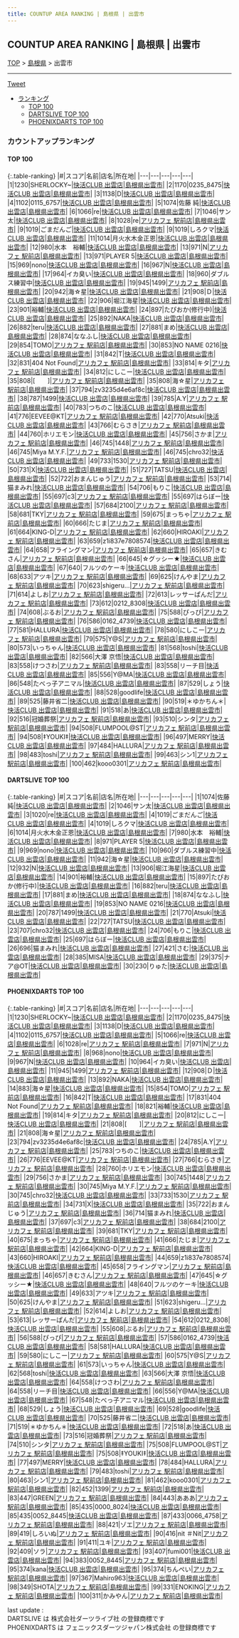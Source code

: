 ```yaml
---
title: COUNTUP AREA RANKING | 島根県 | 出雲市
---
```

## COUNTUP AREA RANKING | 島根県 | 出雲市

[TOP](/darts/rank/) > [島根県](/darts/rank/島根県/) > 出雲市

___

<a href="https://twitter.com/share?ref_src=twsrc%5Etfw" data-text="COUNTUP AREA RANKING | 島根県出雲市" class="twitter-share-button" data-hashtags="DARTSLIVE,PHOENIXDARTS,darts,ダーツ" data-show-count="false">Tweet</a>

* [ランキング](#カウントアップランキング)
    * [TOP 100](#top-100)
    * [DARTSLIVE TOP 100](#dartslive-top-100)
    * [PHOENIXDARTS TOP 100](#phoenixdarts-top-100)

### カウントアップランキング

#### TOP 100



{:.table-ranking}
|#|スコア|名前|店名|所在地|
|---|---|---|---|---|
|1|1230|<span class="rank-name-pd">SHERLOCKY~</span>|<a href="https://vs.phoenixdarts.com/jp/shop/shopDetailInfo/s_42212?s_seq=42212">快活CLUB 出雲店</a>|<a href="/darts/rank/島根県/出雲市">島根県出雲市</a>|
|2|1170|<span class="rank-name-pd">0235_8475</span>|<a href="https://vs.phoenixdarts.com/jp/shop/shopDetailInfo/s_42212?s_seq=42212">快活CLUB 出雲店</a>|<a href="/darts/rank/島根県/出雲市">島根県出雲市</a>|
|3|1138|<span class="rank-name-pd">D</span>|<a href="https://vs.phoenixdarts.com/jp/shop/shopDetailInfo/s_42212?s_seq=42212">快活CLUB 出雲店</a>|<a href="/darts/rank/島根県/出雲市">島根県出雲市</a>|
|4|1102|<span class="rank-name-pd">0115_6757</span>|<a href="https://vs.phoenixdarts.com/jp/shop/shopDetailInfo/s_42212?s_seq=42212">快活CLUB 出雲店</a>|<a href="/darts/rank/島根県/出雲市">島根県出雲市</a>|
|5|1074|<span class="rank-name-dl">佐藤 純</span>|<a href="https://search.dartslive.com/jp/shop/d48bb53cf6ad80aa774c926eb736cb5a">快活CLUB 出雲店</a>|<a href="/darts/rank/島根県/出雲市">島根県出雲市</a>|
|6|1066|<span class="rank-name-pd">re</span>|<a href="https://vs.phoenixdarts.com/jp/shop/shopDetailInfo/s_42212?s_seq=42212">快活CLUB 出雲店</a>|<a href="/darts/rank/島根県/出雲市">島根県出雲市</a>|
|7|1046|<span class="rank-name-dl">サン太</span>|<a href="https://search.dartslive.com/jp/shop/d48bb53cf6ad80aa774c926eb736cb5a">快活CLUB 出雲店</a>|<a href="/darts/rank/島根県/出雲市">島根県出雲市</a>|
|8|1028|<span class="rank-name-pd">re</span>|<a href="https://vs.phoenixdarts.com/jp/shop/shopDetailInfo/s_9370?s_seq=9370">アリカフェ 駅前店</a>|<a href="/darts/rank/島根県/出雲市">島根県出雲市</a>|
|9|1019|<span class="rank-name-dl">ごまだんご</span>|<a href="https://search.dartslive.com/jp/shop/d48bb53cf6ad80aa774c926eb736cb5a">快活CLUB 出雲店</a>|<a href="/darts/rank/島根県/出雲市">島根県出雲市</a>|
|9|1019|<span class="rank-name-dl">しろクマ</span>|<a href="https://search.dartslive.com/jp/shop/d48bb53cf6ad80aa774c926eb736cb5a">快活CLUB 出雲店</a>|<a href="/darts/rank/島根県/出雲市">島根県出雲市</a>|
|11|1014|<span class="rank-name-dl">月火水木金正恩</span>|<a href="https://search.dartslive.com/jp/shop/d48bb53cf6ad80aa774c926eb736cb5a">快活CLUB 出雲店</a>|<a href="/darts/rank/島根県/出雲市">島根県出雲市</a>|
|12|980|<span class="rank-name-dl">水本　裕輔</span>|<a href="https://search.dartslive.com/jp/shop/d48bb53cf6ad80aa774c926eb736cb5a">快活CLUB 出雲店</a>|<a href="/darts/rank/島根県/出雲市">島根県出雲市</a>|
|13|971|<span class="rank-name-pd">N</span>|<a href="https://vs.phoenixdarts.com/jp/shop/shopDetailInfo/s_9370?s_seq=9370">アリカフェ 駅前店</a>|<a href="/darts/rank/島根県/出雲市">島根県出雲市</a>|
|13|971|<span class="rank-name-dl">PLAYER 5</span>|<a href="https://search.dartslive.com/jp/shop/d48bb53cf6ad80aa774c926eb736cb5a">快活CLUB 出雲店</a>|<a href="/darts/rank/島根県/出雲市">島根県出雲市</a>|
|15|969|<span class="rank-name-dl">nono</span>|<a href="https://search.dartslive.com/jp/shop/d48bb53cf6ad80aa774c926eb736cb5a">快活CLUB 出雲店</a>|<a href="/darts/rank/島根県/出雲市">島根県出雲市</a>|
|16|967|<span class="rank-name-pd">N</span>|<a href="https://vs.phoenixdarts.com/jp/shop/shopDetailInfo/s_42212?s_seq=42212">快活CLUB 出雲店</a>|<a href="/darts/rank/島根県/出雲市">島根県出雲市</a>|
|17|964|<span class="rank-name-pd">イカ臭い</span>|<a href="https://vs.phoenixdarts.com/jp/shop/shopDetailInfo/s_42212?s_seq=42212">快活CLUB 出雲店</a>|<a href="/darts/rank/島根県/出雲市">島根県出雲市</a>|
|18|960|<span class="rank-name-dl">ダブルス練習中</span>|<a href="https://search.dartslive.com/jp/shop/d48bb53cf6ad80aa774c926eb736cb5a">快活CLUB 出雲店</a>|<a href="/darts/rank/島根県/出雲市">島根県出雲市</a>|
|19|945|<span class="rank-name-pd">1499</span>|<a href="https://vs.phoenixdarts.com/jp/shop/shopDetailInfo/s_9370?s_seq=9370">アリカフェ 駅前店</a>|<a href="/darts/rank/島根県/出雲市">島根県出雲市</a>|
|20|942|<span class="rank-name-dl">海☆星</span>|<a href="https://search.dartslive.com/jp/shop/d48bb53cf6ad80aa774c926eb736cb5a">快活CLUB 出雲店</a>|<a href="/darts/rank/島根県/出雲市">島根県出雲市</a>|
|21|908|<span class="rank-name-pd">Ｄ</span>|<a href="https://vs.phoenixdarts.com/jp/shop/shopDetailInfo/s_42212?s_seq=42212">快活CLUB 出雲店</a>|<a href="/darts/rank/島根県/出雲市">島根県出雲市</a>|
|22|906|<span class="rank-name-dl">堀江海星</span>|<a href="https://search.dartslive.com/jp/shop/d48bb53cf6ad80aa774c926eb736cb5a">快活CLUB 出雲店</a>|<a href="/darts/rank/島根県/出雲市">島根県出雲市</a>|
|23|901|<span class="rank-name-dl">裕輔</span>|<a href="https://search.dartslive.com/jp/shop/d48bb53cf6ad80aa774c926eb736cb5a">快活CLUB 出雲店</a>|<a href="/darts/rank/島根県/出雲市">島根県出雲市</a>|
|24|897|<span class="rank-name-dl">たぴおか(修行中)</span>|<a href="https://search.dartslive.com/jp/shop/d48bb53cf6ad80aa774c926eb736cb5a">快活CLUB 出雲店</a>|<a href="/darts/rank/島根県/出雲市">島根県出雲市</a>|
|25|892|<span class="rank-name-pd">NAKA</span>|<a href="https://vs.phoenixdarts.com/jp/shop/shopDetailInfo/s_42212?s_seq=42212">快活CLUB 出雲店</a>|<a href="/darts/rank/島根県/出雲市">島根県出雲市</a>|
|26|882|<span class="rank-name-dl">teru</span>|<a href="https://search.dartslive.com/jp/shop/d48bb53cf6ad80aa774c926eb736cb5a">快活CLUB 出雲店</a>|<a href="/darts/rank/島根県/出雲市">島根県出雲市</a>|
|27|881|<span class="rank-name-dl">まめ</span>|<a href="https://search.dartslive.com/jp/shop/d48bb53cf6ad80aa774c926eb736cb5a">快活CLUB 出雲店</a>|<a href="/darts/rank/島根県/出雲市">島根県出雲市</a>|
|28|874|<span class="rank-name-dl">ななふし</span>|<a href="https://search.dartslive.com/jp/shop/d48bb53cf6ad80aa774c926eb736cb5a">快活CLUB 出雲店</a>|<a href="/darts/rank/島根県/出雲市">島根県出雲市</a>|
|29|854|<span class="rank-name-pd">TOMO</span>|<a href="https://vs.phoenixdarts.com/jp/shop/shopDetailInfo/s_9370?s_seq=9370">アリカフェ 駅前店</a>|<a href="/darts/rank/島根県/出雲市">島根県出雲市</a>|
|30|853|<span class="rank-name-dl">NO NAME 0216</span>|<a href="https://search.dartslive.com/jp/shop/d48bb53cf6ad80aa774c926eb736cb5a">快活CLUB 出雲店</a>|<a href="/darts/rank/島根県/出雲市">島根県出雲市</a>|
|31|842|<span class="rank-name-pd">T</span>|<a href="https://vs.phoenixdarts.com/jp/shop/shopDetailInfo/s_42212?s_seq=42212">快活CLUB 出雲店</a>|<a href="/darts/rank/島根県/出雲市">島根県出雲市</a>|
|32|831|<span class="rank-name-pd">404 Not  Found</span>|<a href="https://vs.phoenixdarts.com/jp/shop/shopDetailInfo/s_9370?s_seq=9370">アリカフェ 駅前店</a>|<a href="/darts/rank/島根県/出雲市">島根県出雲市</a>|
|33|814|<span class="rank-name-pd">キタ</span>|<a href="https://vs.phoenixdarts.com/jp/shop/shopDetailInfo/s_9370?s_seq=9370">アリカフェ 駅前店</a>|<a href="/darts/rank/島根県/出雲市">島根県出雲市</a>|
|34|812|<span class="rank-name-pd">にしこー</span>|<a href="https://vs.phoenixdarts.com/jp/shop/shopDetailInfo/s_42212?s_seq=42212">快活CLUB 出雲店</a>|<a href="/darts/rank/島根県/出雲市">島根県出雲市</a>|
|35|808|<span class="rank-name-pd">[　　]</span>|<a href="https://vs.phoenixdarts.com/jp/shop/shopDetailInfo/s_9370?s_seq=9370">アリカフェ 駅前店</a>|<a href="/darts/rank/島根県/出雲市">島根県出雲市</a>|
|35|808|<span class="rank-name-pd">海☆星</span>|<a href="https://vs.phoenixdarts.com/jp/shop/shopDetailInfo/s_9370?s_seq=9370">アリカフェ 駅前店</a>|<a href="/darts/rank/島根県/出雲市">島根県出雲市</a>|
|37|794|<span class="rank-name-pd">zv3235d4e6af8c</span>|<a href="https://vs.phoenixdarts.com/jp/shop/shopDetailInfo/s_42212?s_seq=42212">快活CLUB 出雲店</a>|<a href="/darts/rank/島根県/出雲市">島根県出雲市</a>|
|38|787|<span class="rank-name-dl">1499</span>|<a href="https://search.dartslive.com/jp/shop/d48bb53cf6ad80aa774c926eb736cb5a">快活CLUB 出雲店</a>|<a href="/darts/rank/島根県/出雲市">島根県出雲市</a>|
|39|785|<span class="rank-name-pd">A.Y</span>|<a href="https://vs.phoenixdarts.com/jp/shop/shopDetailInfo/s_9370?s_seq=9370">アリカフェ 駅前店</a>|<a href="/darts/rank/島根県/出雲市">島根県出雲市</a>|
|40|783|<span class="rank-name-pd">つちのこ</span>|<a href="https://vs.phoenixdarts.com/jp/shop/shopDetailInfo/s_42212?s_seq=42212">快活CLUB 出雲店</a>|<a href="/darts/rank/島根県/出雲市">島根県出雲市</a>|
|41|776|<span class="rank-name-pd">EEVEE@KT</span>|<a href="https://vs.phoenixdarts.com/jp/shop/shopDetailInfo/s_9370?s_seq=9370">アリカフェ 駅前店</a>|<a href="/darts/rank/島根県/出雲市">島根県出雲市</a>|
|42|770|<span class="rank-name-dl">Atsuki</span>|<a href="https://search.dartslive.com/jp/shop/d48bb53cf6ad80aa774c926eb736cb5a">快活CLUB 出雲店</a>|<a href="/darts/rank/島根県/出雲市">島根県出雲市</a>|
|43|766|<span class="rank-name-pd">むらさき</span>|<a href="https://vs.phoenixdarts.com/jp/shop/shopDetailInfo/s_9370?s_seq=9370">アリカフェ 駅前店</a>|<a href="/darts/rank/島根県/出雲市">島根県出雲市</a>|
|44|760|<span class="rank-name-pd">ホリエモン</span>|<a href="https://vs.phoenixdarts.com/jp/shop/shopDetailInfo/s_42212?s_seq=42212">快活CLUB 出雲店</a>|<a href="/darts/rank/島根県/出雲市">島根県出雲市</a>|
|45|756|<span class="rank-name-pd">さかま</span>|<a href="https://vs.phoenixdarts.com/jp/shop/shopDetailInfo/s_9370?s_seq=9370">アリカフェ 駅前店</a>|<a href="/darts/rank/島根県/出雲市">島根県出雲市</a>|
|46|745|<span class="rank-name-pd">1448</span>|<a href="https://vs.phoenixdarts.com/jp/shop/shopDetailInfo/s_9370?s_seq=9370">アリカフェ 駅前店</a>|<a href="/darts/rank/島根県/出雲市">島根県出雲市</a>|
|46|745|<span class="rank-name-pd">Miya M.Y.F.</span>|<a href="https://vs.phoenixdarts.com/jp/shop/shopDetailInfo/s_9370?s_seq=9370">アリカフェ 駅前店</a>|<a href="/darts/rank/島根県/出雲市">島根県出雲市</a>|
|46|745|<span class="rank-name-pd">chro32</span>|<a href="https://vs.phoenixdarts.com/jp/shop/shopDetailInfo/s_42212?s_seq=42212">快活CLUB 出雲店</a>|<a href="/darts/rank/島根県/出雲市">島根県出雲市</a>|
|49|733|<span class="rank-name-pd">1530</span>|<a href="https://vs.phoenixdarts.com/jp/shop/shopDetailInfo/s_9370?s_seq=9370">アリカフェ 駅前店</a>|<a href="/darts/rank/島根県/出雲市">島根県出雲市</a>|
|50|731|<span class="rank-name-pd">X</span>|<a href="https://vs.phoenixdarts.com/jp/shop/shopDetailInfo/s_42212?s_seq=42212">快活CLUB 出雲店</a>|<a href="/darts/rank/島根県/出雲市">島根県出雲市</a>|
|51|727|<span class="rank-name-dl">TATSU</span>|<a href="https://search.dartslive.com/jp/shop/d48bb53cf6ad80aa774c926eb736cb5a">快活CLUB 出雲店</a>|<a href="/darts/rank/島根県/出雲市">島根県出雲市</a>|
|52|722|<span class="rank-name-pd">おまんじゅう</span>|<a href="https://vs.phoenixdarts.com/jp/shop/shopDetailInfo/s_9370?s_seq=9370">アリカフェ 駅前店</a>|<a href="/darts/rank/島根県/出雲市">島根県出雲市</a>|
|53|714|<span class="rank-name-pd">猫まみれ</span>|<a href="https://vs.phoenixdarts.com/jp/shop/shopDetailInfo/s_42212?s_seq=42212">快活CLUB 出雲店</a>|<a href="/darts/rank/島根県/出雲市">島根県出雲市</a>|
|54|706|<span class="rank-name-dl">もりこ</span>|<a href="https://search.dartslive.com/jp/shop/d48bb53cf6ad80aa774c926eb736cb5a">快活CLUB 出雲店</a>|<a href="/darts/rank/島根県/出雲市">島根県出雲市</a>|
|55|697|<span class="rank-name-pd">c3</span>|<a href="https://vs.phoenixdarts.com/jp/shop/shopDetailInfo/s_9370?s_seq=9370">アリカフェ 駅前店</a>|<a href="/darts/rank/島根県/出雲市">島根県出雲市</a>|
|55|697|<span class="rank-name-dl">はらぼー</span>|<a href="https://search.dartslive.com/jp/shop/d48bb53cf6ad80aa774c926eb736cb5a">快活CLUB 出雲店</a>|<a href="/darts/rank/島根県/出雲市">島根県出雲市</a>|
|57|684|<span class="rank-name-pd">2100</span>|<a href="https://vs.phoenixdarts.com/jp/shop/shopDetailInfo/s_9370?s_seq=9370">アリカフェ 駅前店</a>|<a href="/darts/rank/島根県/出雲市">島根県出雲市</a>|
|58|681|<span class="rank-name-pd">TKY</span>|<a href="https://vs.phoenixdarts.com/jp/shop/shopDetailInfo/s_9370?s_seq=9370">アリカフェ 駅前店</a>|<a href="/darts/rank/島根県/出雲市">島根県出雲市</a>|
|59|675|<span class="rank-name-pd">まっちゃ</span>|<a href="https://vs.phoenixdarts.com/jp/shop/shopDetailInfo/s_9370?s_seq=9370">アリカフェ 駅前店</a>|<a href="/darts/rank/島根県/出雲市">島根県出雲市</a>|
|60|666|<span class="rank-name-pd">たじま</span>|<a href="https://vs.phoenixdarts.com/jp/shop/shopDetailInfo/s_9370?s_seq=9370">アリカフェ 駅前店</a>|<a href="/darts/rank/島根県/出雲市">島根県出雲市</a>|
|61|664|<span class="rank-name-pd">KING-D</span>|<a href="https://vs.phoenixdarts.com/jp/shop/shopDetailInfo/s_9370?s_seq=9370">アリカフェ 駅前店</a>|<a href="/darts/rank/島根県/出雲市">島根県出雲市</a>|
|62|660|<span class="rank-name-pd">HIROAKI</span>|<a href="https://vs.phoenixdarts.com/jp/shop/shopDetailInfo/s_9370?s_seq=9370">アリカフェ 駅前店</a>|<a href="/darts/rank/島根県/出雲市">島根県出雲市</a>|
|63|659|<span class="rank-name-pd">z1i837e7808574</span>|<a href="https://vs.phoenixdarts.com/jp/shop/shopDetailInfo/s_42212?s_seq=42212">快活CLUB 出雲店</a>|<a href="/darts/rank/島根県/出雲市">島根県出雲市</a>|
|64|658|<span class="rank-name-pd">フライングマン</span>|<a href="https://vs.phoenixdarts.com/jp/shop/shopDetailInfo/s_9370?s_seq=9370">アリカフェ 駅前店</a>|<a href="/darts/rank/島根県/出雲市">島根県出雲市</a>|
|65|657|<span class="rank-name-pd">きむさん</span>|<a href="https://vs.phoenixdarts.com/jp/shop/shopDetailInfo/s_9370?s_seq=9370">アリカフェ 駅前店</a>|<a href="/darts/rank/島根県/出雲市">島根県出雲市</a>|
|66|645|<span class="rank-name-pd">☆グッシー★</span>|<a href="https://vs.phoenixdarts.com/jp/shop/shopDetailInfo/s_42212?s_seq=42212">快活CLUB 出雲店</a>|<a href="/darts/rank/島根県/出雲市">島根県出雲市</a>|
|67|640|<span class="rank-name-pd">フルツのケーキ</span>|<a href="https://vs.phoenixdarts.com/jp/shop/shopDetailInfo/s_42212?s_seq=42212">快活CLUB 出雲店</a>|<a href="/darts/rank/島根県/出雲市">島根県出雲市</a>|
|68|633|<span class="rank-name-pd">アツキ</span>|<a href="https://vs.phoenixdarts.com/jp/shop/shopDetailInfo/s_9370?s_seq=9370">アリカフェ 駅前店</a>|<a href="/darts/rank/島根県/出雲市">島根県出雲市</a>|
|69|625|<span class="rank-name-pd">けんやま</span>|<a href="https://vs.phoenixdarts.com/jp/shop/shopDetailInfo/s_9370?s_seq=9370">アリカフェ 駅前店</a>|<a href="/darts/rank/島根県/出雲市">島根県出雲市</a>|
|70|623|<span class="rank-name-pd">shigeru...</span>|<a href="https://vs.phoenixdarts.com/jp/shop/shopDetailInfo/s_9370?s_seq=9370">アリカフェ 駅前店</a>|<a href="/darts/rank/島根県/出雲市">島根県出雲市</a>|
|71|614|<span class="rank-name-pd">よしお</span>|<a href="https://vs.phoenixdarts.com/jp/shop/shopDetailInfo/s_9370?s_seq=9370">アリカフェ 駅前店</a>|<a href="/darts/rank/島根県/出雲市">島根県出雲市</a>|
|72|613|<span class="rank-name-pd">レッサーぱんだ</span>|<a href="https://vs.phoenixdarts.com/jp/shop/shopDetailInfo/s_9370?s_seq=9370">アリカフェ 駅前店</a>|<a href="/darts/rank/島根県/出雲市">島根県出雲市</a>|
|73|612|<span class="rank-name-pd">0212_8308</span>|<a href="https://vs.phoenixdarts.com/jp/shop/shopDetailInfo/s_42212?s_seq=42212">快活CLUB 出雲店</a>|<a href="/darts/rank/島根県/出雲市">島根県出雲市</a>|
|74|608|<span class="rank-name-pd">ぶるお</span>|<a href="https://vs.phoenixdarts.com/jp/shop/shopDetailInfo/s_9370?s_seq=9370">アリカフェ 駅前店</a>|<a href="/darts/rank/島根県/出雲市">島根県出雲市</a>|
|75|588|<span class="rank-name-pd">ぴっぴ</span>|<a href="https://vs.phoenixdarts.com/jp/shop/shopDetailInfo/s_9370?s_seq=9370">アリカフェ 駅前店</a>|<a href="/darts/rank/島根県/出雲市">島根県出雲市</a>|
|76|586|<span class="rank-name-pd">0162_4739</span>|<a href="https://vs.phoenixdarts.com/jp/shop/shopDetailInfo/s_42212?s_seq=42212">快活CLUB 出雲店</a>|<a href="/darts/rank/島根県/出雲市">島根県出雲市</a>|
|77|581|<span class="rank-name-pd">HALLURA</span>|<a href="https://vs.phoenixdarts.com/jp/shop/shopDetailInfo/s_42212?s_seq=42212">快活CLUB 出雲店</a>|<a href="/darts/rank/島根県/出雲市">島根県出雲市</a>|
|78|580|<span class="rank-name-pd">にしこー</span>|<a href="https://vs.phoenixdarts.com/jp/shop/shopDetailInfo/s_9370?s_seq=9370">アリカフェ 駅前店</a>|<a href="/darts/rank/島根県/出雲市">島根県出雲市</a>|
|79|575|<span class="rank-name-pd">Y@S</span>|<a href="https://vs.phoenixdarts.com/jp/shop/shopDetailInfo/s_9370?s_seq=9370">アリカフェ 駅前店</a>|<a href="/darts/rank/島根県/出雲市">島根県出雲市</a>|
|80|573|<span class="rank-name-pd">いっちゃん</span>|<a href="https://vs.phoenixdarts.com/jp/shop/shopDetailInfo/s_42212?s_seq=42212">快活CLUB 出雲店</a>|<a href="/darts/rank/島根県/出雲市">島根県出雲市</a>|
|81|568|<span class="rank-name-pd">toshi</span>|<a href="https://vs.phoenixdarts.com/jp/shop/shopDetailInfo/s_42212?s_seq=42212">快活CLUB 出雲店</a>|<a href="/darts/rank/島根県/出雲市">島根県出雲市</a>|
|82|566|<span class="rank-name-pd">大澤 京悟</span>|<a href="https://vs.phoenixdarts.com/jp/shop/shopDetailInfo/s_42212?s_seq=42212">快活CLUB 出雲店</a>|<a href="/darts/rank/島根県/出雲市">島根県出雲市</a>|
|83|558|<span class="rank-name-pd">けつさわ</span>|<a href="https://vs.phoenixdarts.com/jp/shop/shopDetailInfo/s_9370?s_seq=9370">アリカフェ 駅前店</a>|<a href="/darts/rank/島根県/出雲市">島根県出雲市</a>|
|83|558|<span class="rank-name-pd">リーチ目</span>|<a href="https://vs.phoenixdarts.com/jp/shop/shopDetailInfo/s_42212?s_seq=42212">快活CLUB 出雲店</a>|<a href="/darts/rank/島根県/出雲市">島根県出雲市</a>|
|85|556|<span class="rank-name-pd">Y@MA</span>|<a href="https://vs.phoenixdarts.com/jp/shop/shopDetailInfo/s_42212?s_seq=42212">快活CLUB 出雲店</a>|<a href="/darts/rank/島根県/出雲市">島根県出雲市</a>|
|86|548|<span class="rank-name-pd">たべっ子アニマル</span>|<a href="https://vs.phoenixdarts.com/jp/shop/shopDetailInfo/s_42212?s_seq=42212">快活CLUB 出雲店</a>|<a href="/darts/rank/島根県/出雲市">島根県出雲市</a>|
|87|529|<span class="rank-name-pd">しょう</span>|<a href="https://vs.phoenixdarts.com/jp/shop/shopDetailInfo/s_42212?s_seq=42212">快活CLUB 出雲店</a>|<a href="/darts/rank/島根県/出雲市">島根県出雲市</a>|
|88|528|<span class="rank-name-pd">goodlife</span>|<a href="https://vs.phoenixdarts.com/jp/shop/shopDetailInfo/s_42212?s_seq=42212">快活CLUB 出雲店</a>|<a href="/darts/rank/島根県/出雲市">島根県出雲市</a>|
|89|525|<span class="rank-name-pd">藤井省二</span>|<a href="https://vs.phoenixdarts.com/jp/shop/shopDetailInfo/s_42212?s_seq=42212">快活CLUB 出雲店</a>|<a href="/darts/rank/島根県/出雲市">島根県出雲市</a>|
|90|519|<span class="rank-name-pd">＊ゆかちん＊</span>|<a href="https://vs.phoenixdarts.com/jp/shop/shopDetailInfo/s_42212?s_seq=42212">快活CLUB 出雲店</a>|<a href="/darts/rank/島根県/出雲市">島根県出雲市</a>|
|91|518|<span class="rank-name-pd">あ</span>|<a href="https://vs.phoenixdarts.com/jp/shop/shopDetailInfo/s_42212?s_seq=42212">快活CLUB 出雲店</a>|<a href="/darts/rank/島根県/出雲市">島根県出雲市</a>|
|92|516|<span class="rank-name-pd">冠婚葬祭</span>|<a href="https://vs.phoenixdarts.com/jp/shop/shopDetailInfo/s_9370?s_seq=9370">アリカフェ 駅前店</a>|<a href="/darts/rank/島根県/出雲市">島根県出雲市</a>|
|93|510|<span class="rank-name-pd">シンタ</span>|<a href="https://vs.phoenixdarts.com/jp/shop/shopDetailInfo/s_9370?s_seq=9370">アリカフェ 駅前店</a>|<a href="/darts/rank/島根県/出雲市">島根県出雲市</a>|
|94|508|<span class="rank-name-pd">FLUMPOOL@ST</span>|<a href="https://vs.phoenixdarts.com/jp/shop/shopDetailInfo/s_9370?s_seq=9370">アリカフェ 駅前店</a>|<a href="/darts/rank/島根県/出雲市">島根県出雲市</a>|
|94|508|<span class="rank-name-pd">‡YOUKI‡</span>|<a href="https://vs.phoenixdarts.com/jp/shop/shopDetailInfo/s_42212?s_seq=42212">快活CLUB 出雲店</a>|<a href="/darts/rank/島根県/出雲市">島根県出雲市</a>|
|96|497|<span class="rank-name-pd">MERRY</span>|<a href="https://vs.phoenixdarts.com/jp/shop/shopDetailInfo/s_42212?s_seq=42212">快活CLUB 出雲店</a>|<a href="/darts/rank/島根県/出雲市">島根県出雲市</a>|
|97|484|<span class="rank-name-pd">HALLURA</span>|<a href="https://vs.phoenixdarts.com/jp/shop/shopDetailInfo/s_9370?s_seq=9370">アリカフェ 駅前店</a>|<a href="/darts/rank/島根県/出雲市">島根県出雲市</a>|
|98|483|<span class="rank-name-pd">toshi</span>|<a href="https://vs.phoenixdarts.com/jp/shop/shopDetailInfo/s_9370?s_seq=9370">アリカフェ 駅前店</a>|<a href="/darts/rank/島根県/出雲市">島根県出雲市</a>|
|99|463|<span class="rank-name-pd">シン1</span>|<a href="https://vs.phoenixdarts.com/jp/shop/shopDetailInfo/s_9370?s_seq=9370">アリカフェ 駅前店</a>|<a href="/darts/rank/島根県/出雲市">島根県出雲市</a>|
|100|462|<span class="rank-name-pd">kooo0301</span>|<a href="https://vs.phoenixdarts.com/jp/shop/shopDetailInfo/s_9370?s_seq=9370">アリカフェ 駅前店</a>|<a href="/darts/rank/島根県/出雲市">島根県出雲市</a>|


#### DARTSLIVE TOP 100



{:.table-ranking}
|#|スコア|名前|店名|所在地|
|---|---|---|---|---|
|1|1074|<span class="rank-name-dl">佐藤 純</span>|<a href="https://search.dartslive.com/jp/shop/d48bb53cf6ad80aa774c926eb736cb5a">快活CLUB 出雲店</a>|<a href="/darts/rank/島根県/出雲市">島根県出雲市</a>|
|2|1046|<span class="rank-name-dl">サン太</span>|<a href="https://search.dartslive.com/jp/shop/d48bb53cf6ad80aa774c926eb736cb5a">快活CLUB 出雲店</a>|<a href="/darts/rank/島根県/出雲市">島根県出雲市</a>|
|3|1020|<span class="rank-name-dl">re</span>|<a href="https://search.dartslive.com/jp/shop/d48bb53cf6ad80aa774c926eb736cb5a">快活CLUB 出雲店</a>|<a href="/darts/rank/島根県/出雲市">島根県出雲市</a>|
|4|1019|<span class="rank-name-dl">ごまだんご</span>|<a href="https://search.dartslive.com/jp/shop/d48bb53cf6ad80aa774c926eb736cb5a">快活CLUB 出雲店</a>|<a href="/darts/rank/島根県/出雲市">島根県出雲市</a>|
|4|1019|<span class="rank-name-dl">しろクマ</span>|<a href="https://search.dartslive.com/jp/shop/d48bb53cf6ad80aa774c926eb736cb5a">快活CLUB 出雲店</a>|<a href="/darts/rank/島根県/出雲市">島根県出雲市</a>|
|6|1014|<span class="rank-name-dl">月火水木金正恩</span>|<a href="https://search.dartslive.com/jp/shop/d48bb53cf6ad80aa774c926eb736cb5a">快活CLUB 出雲店</a>|<a href="/darts/rank/島根県/出雲市">島根県出雲市</a>|
|7|980|<span class="rank-name-dl">水本　裕輔</span>|<a href="https://search.dartslive.com/jp/shop/d48bb53cf6ad80aa774c926eb736cb5a">快活CLUB 出雲店</a>|<a href="/darts/rank/島根県/出雲市">島根県出雲市</a>|
|8|971|<span class="rank-name-dl">PLAYER 5</span>|<a href="https://search.dartslive.com/jp/shop/d48bb53cf6ad80aa774c926eb736cb5a">快活CLUB 出雲店</a>|<a href="/darts/rank/島根県/出雲市">島根県出雲市</a>|
|9|969|<span class="rank-name-dl">nono</span>|<a href="https://search.dartslive.com/jp/shop/d48bb53cf6ad80aa774c926eb736cb5a">快活CLUB 出雲店</a>|<a href="/darts/rank/島根県/出雲市">島根県出雲市</a>|
|10|960|<span class="rank-name-dl">ダブルス練習中</span>|<a href="https://search.dartslive.com/jp/shop/d48bb53cf6ad80aa774c926eb736cb5a">快活CLUB 出雲店</a>|<a href="/darts/rank/島根県/出雲市">島根県出雲市</a>|
|11|942|<span class="rank-name-dl">海☆星</span>|<a href="https://search.dartslive.com/jp/shop/d48bb53cf6ad80aa774c926eb736cb5a">快活CLUB 出雲店</a>|<a href="/darts/rank/島根県/出雲市">島根県出雲市</a>|
|12|932|<span class="rank-name-dl">N</span>|<a href="https://search.dartslive.com/jp/shop/d48bb53cf6ad80aa774c926eb736cb5a">快活CLUB 出雲店</a>|<a href="/darts/rank/島根県/出雲市">島根県出雲市</a>|
|13|906|<span class="rank-name-dl">堀江海星</span>|<a href="https://search.dartslive.com/jp/shop/d48bb53cf6ad80aa774c926eb736cb5a">快活CLUB 出雲店</a>|<a href="/darts/rank/島根県/出雲市">島根県出雲市</a>|
|14|901|<span class="rank-name-dl">裕輔</span>|<a href="https://search.dartslive.com/jp/shop/d48bb53cf6ad80aa774c926eb736cb5a">快活CLUB 出雲店</a>|<a href="/darts/rank/島根県/出雲市">島根県出雲市</a>|
|15|897|<span class="rank-name-dl">たぴおか(修行中)</span>|<a href="https://search.dartslive.com/jp/shop/d48bb53cf6ad80aa774c926eb736cb5a">快活CLUB 出雲店</a>|<a href="/darts/rank/島根県/出雲市">島根県出雲市</a>|
|16|882|<span class="rank-name-dl">teru</span>|<a href="https://search.dartslive.com/jp/shop/d48bb53cf6ad80aa774c926eb736cb5a">快活CLUB 出雲店</a>|<a href="/darts/rank/島根県/出雲市">島根県出雲市</a>|
|17|881|<span class="rank-name-dl">まめ</span>|<a href="https://search.dartslive.com/jp/shop/d48bb53cf6ad80aa774c926eb736cb5a">快活CLUB 出雲店</a>|<a href="/darts/rank/島根県/出雲市">島根県出雲市</a>|
|18|874|<span class="rank-name-dl">ななふし</span>|<a href="https://search.dartslive.com/jp/shop/d48bb53cf6ad80aa774c926eb736cb5a">快活CLUB 出雲店</a>|<a href="/darts/rank/島根県/出雲市">島根県出雲市</a>|
|19|853|<span class="rank-name-dl">NO NAME 0216</span>|<a href="https://search.dartslive.com/jp/shop/d48bb53cf6ad80aa774c926eb736cb5a">快活CLUB 出雲店</a>|<a href="/darts/rank/島根県/出雲市">島根県出雲市</a>|
|20|787|<span class="rank-name-dl">1499</span>|<a href="https://search.dartslive.com/jp/shop/d48bb53cf6ad80aa774c926eb736cb5a">快活CLUB 出雲店</a>|<a href="/darts/rank/島根県/出雲市">島根県出雲市</a>|
|21|770|<span class="rank-name-dl">Atsuki</span>|<a href="https://search.dartslive.com/jp/shop/d48bb53cf6ad80aa774c926eb736cb5a">快活CLUB 出雲店</a>|<a href="/darts/rank/島根県/出雲市">島根県出雲市</a>|
|22|727|<span class="rank-name-dl">TATSU</span>|<a href="https://search.dartslive.com/jp/shop/d48bb53cf6ad80aa774c926eb736cb5a">快活CLUB 出雲店</a>|<a href="/darts/rank/島根県/出雲市">島根県出雲市</a>|
|23|707|<span class="rank-name-dl">chro32</span>|<a href="https://search.dartslive.com/jp/shop/d48bb53cf6ad80aa774c926eb736cb5a">快活CLUB 出雲店</a>|<a href="/darts/rank/島根県/出雲市">島根県出雲市</a>|
|24|706|<span class="rank-name-dl">もりこ</span>|<a href="https://search.dartslive.com/jp/shop/d48bb53cf6ad80aa774c926eb736cb5a">快活CLUB 出雲店</a>|<a href="/darts/rank/島根県/出雲市">島根県出雲市</a>|
|25|697|<span class="rank-name-dl">はらぼー</span>|<a href="https://search.dartslive.com/jp/shop/d48bb53cf6ad80aa774c926eb736cb5a">快活CLUB 出雲店</a>|<a href="/darts/rank/島根県/出雲市">島根県出雲市</a>|
|26|696|<span class="rank-name-dl">猫まみれ</span>|<a href="https://search.dartslive.com/jp/shop/d48bb53cf6ad80aa774c926eb736cb5a">快活CLUB 出雲店</a>|<a href="/darts/rank/島根県/出雲市">島根県出雲市</a>|
|27|421|<span class="rank-name-dl">さむ</span>|<a href="https://search.dartslive.com/jp/shop/d48bb53cf6ad80aa774c926eb736cb5a">快活CLUB 出雲店</a>|<a href="/darts/rank/島根県/出雲市">島根県出雲市</a>|
|28|385|<span class="rank-name-dl">MISA</span>|<a href="https://search.dartslive.com/jp/shop/d48bb53cf6ad80aa774c926eb736cb5a">快活CLUB 出雲店</a>|<a href="/darts/rank/島根県/出雲市">島根県出雲市</a>|
|29|375|<span class="rank-name-dl">ナア@OT</span>|<a href="https://search.dartslive.com/jp/shop/d48bb53cf6ad80aa774c926eb736cb5a">快活CLUB 出雲店</a>|<a href="/darts/rank/島根県/出雲市">島根県出雲市</a>|
|30|230|<span class="rank-name-dl">りゅた</span>|<a href="https://search.dartslive.com/jp/shop/d48bb53cf6ad80aa774c926eb736cb5a">快活CLUB 出雲店</a>|<a href="/darts/rank/島根県/出雲市">島根県出雲市</a>|


#### PHOENIXDARTS TOP 100



{:.table-ranking}
|#|スコア|名前|店名|所在地|
|---|---|---|---|---|
|1|1230|<span class="rank-name-pd">SHERLOCKY~</span>|<a href="https://vs.phoenixdarts.com/jp/shop/shopDetailInfo/s_42212?s_seq=42212">快活CLUB 出雲店</a>|<a href="/darts/rank/島根県/出雲市">島根県出雲市</a>|
|2|1170|<span class="rank-name-pd">0235_8475</span>|<a href="https://vs.phoenixdarts.com/jp/shop/shopDetailInfo/s_42212?s_seq=42212">快活CLUB 出雲店</a>|<a href="/darts/rank/島根県/出雲市">島根県出雲市</a>|
|3|1138|<span class="rank-name-pd">D</span>|<a href="https://vs.phoenixdarts.com/jp/shop/shopDetailInfo/s_42212?s_seq=42212">快活CLUB 出雲店</a>|<a href="/darts/rank/島根県/出雲市">島根県出雲市</a>|
|4|1102|<span class="rank-name-pd">0115_6757</span>|<a href="https://vs.phoenixdarts.com/jp/shop/shopDetailInfo/s_42212?s_seq=42212">快活CLUB 出雲店</a>|<a href="/darts/rank/島根県/出雲市">島根県出雲市</a>|
|5|1066|<span class="rank-name-pd">re</span>|<a href="https://vs.phoenixdarts.com/jp/shop/shopDetailInfo/s_42212?s_seq=42212">快活CLUB 出雲店</a>|<a href="/darts/rank/島根県/出雲市">島根県出雲市</a>|
|6|1028|<span class="rank-name-pd">re</span>|<a href="https://vs.phoenixdarts.com/jp/shop/shopDetailInfo/s_9370?s_seq=9370">アリカフェ 駅前店</a>|<a href="/darts/rank/島根県/出雲市">島根県出雲市</a>|
|7|971|<span class="rank-name-pd">N</span>|<a href="https://vs.phoenixdarts.com/jp/shop/shopDetailInfo/s_9370?s_seq=9370">アリカフェ 駅前店</a>|<a href="/darts/rank/島根県/出雲市">島根県出雲市</a>|
|8|968|<span class="rank-name-pd">nono</span>|<a href="https://vs.phoenixdarts.com/jp/shop/shopDetailInfo/s_42212?s_seq=42212">快活CLUB 出雲店</a>|<a href="/darts/rank/島根県/出雲市">島根県出雲市</a>|
|9|967|<span class="rank-name-pd">N</span>|<a href="https://vs.phoenixdarts.com/jp/shop/shopDetailInfo/s_42212?s_seq=42212">快活CLUB 出雲店</a>|<a href="/darts/rank/島根県/出雲市">島根県出雲市</a>|
|10|964|<span class="rank-name-pd">イカ臭い</span>|<a href="https://vs.phoenixdarts.com/jp/shop/shopDetailInfo/s_42212?s_seq=42212">快活CLUB 出雲店</a>|<a href="/darts/rank/島根県/出雲市">島根県出雲市</a>|
|11|945|<span class="rank-name-pd">1499</span>|<a href="https://vs.phoenixdarts.com/jp/shop/shopDetailInfo/s_9370?s_seq=9370">アリカフェ 駅前店</a>|<a href="/darts/rank/島根県/出雲市">島根県出雲市</a>|
|12|908|<span class="rank-name-pd">Ｄ</span>|<a href="https://vs.phoenixdarts.com/jp/shop/shopDetailInfo/s_42212?s_seq=42212">快活CLUB 出雲店</a>|<a href="/darts/rank/島根県/出雲市">島根県出雲市</a>|
|13|892|<span class="rank-name-pd">NAKA</span>|<a href="https://vs.phoenixdarts.com/jp/shop/shopDetailInfo/s_42212?s_seq=42212">快活CLUB 出雲店</a>|<a href="/darts/rank/島根県/出雲市">島根県出雲市</a>|
|14|883|<span class="rank-name-pd">海☆星</span>|<a href="https://vs.phoenixdarts.com/jp/shop/shopDetailInfo/s_42212?s_seq=42212">快活CLUB 出雲店</a>|<a href="/darts/rank/島根県/出雲市">島根県出雲市</a>|
|15|854|<span class="rank-name-pd">TOMO</span>|<a href="https://vs.phoenixdarts.com/jp/shop/shopDetailInfo/s_9370?s_seq=9370">アリカフェ 駅前店</a>|<a href="/darts/rank/島根県/出雲市">島根県出雲市</a>|
|16|842|<span class="rank-name-pd">T</span>|<a href="https://vs.phoenixdarts.com/jp/shop/shopDetailInfo/s_42212?s_seq=42212">快活CLUB 出雲店</a>|<a href="/darts/rank/島根県/出雲市">島根県出雲市</a>|
|17|831|<span class="rank-name-pd">404 Not  Found</span>|<a href="https://vs.phoenixdarts.com/jp/shop/shopDetailInfo/s_9370?s_seq=9370">アリカフェ 駅前店</a>|<a href="/darts/rank/島根県/出雲市">島根県出雲市</a>|
|18|821|<span class="rank-name-pd">裕輔</span>|<a href="https://vs.phoenixdarts.com/jp/shop/shopDetailInfo/s_42212?s_seq=42212">快活CLUB 出雲店</a>|<a href="/darts/rank/島根県/出雲市">島根県出雲市</a>|
|19|814|<span class="rank-name-pd">キタ</span>|<a href="https://vs.phoenixdarts.com/jp/shop/shopDetailInfo/s_9370?s_seq=9370">アリカフェ 駅前店</a>|<a href="/darts/rank/島根県/出雲市">島根県出雲市</a>|
|20|812|<span class="rank-name-pd">にしこー</span>|<a href="https://vs.phoenixdarts.com/jp/shop/shopDetailInfo/s_42212?s_seq=42212">快活CLUB 出雲店</a>|<a href="/darts/rank/島根県/出雲市">島根県出雲市</a>|
|21|808|<span class="rank-name-pd">[　　]</span>|<a href="https://vs.phoenixdarts.com/jp/shop/shopDetailInfo/s_9370?s_seq=9370">アリカフェ 駅前店</a>|<a href="/darts/rank/島根県/出雲市">島根県出雲市</a>|
|21|808|<span class="rank-name-pd">海☆星</span>|<a href="https://vs.phoenixdarts.com/jp/shop/shopDetailInfo/s_9370?s_seq=9370">アリカフェ 駅前店</a>|<a href="/darts/rank/島根県/出雲市">島根県出雲市</a>|
|23|794|<span class="rank-name-pd">zv3235d4e6af8c</span>|<a href="https://vs.phoenixdarts.com/jp/shop/shopDetailInfo/s_42212?s_seq=42212">快活CLUB 出雲店</a>|<a href="/darts/rank/島根県/出雲市">島根県出雲市</a>|
|24|785|<span class="rank-name-pd">A.Y</span>|<a href="https://vs.phoenixdarts.com/jp/shop/shopDetailInfo/s_9370?s_seq=9370">アリカフェ 駅前店</a>|<a href="/darts/rank/島根県/出雲市">島根県出雲市</a>|
|25|783|<span class="rank-name-pd">つちのこ</span>|<a href="https://vs.phoenixdarts.com/jp/shop/shopDetailInfo/s_42212?s_seq=42212">快活CLUB 出雲店</a>|<a href="/darts/rank/島根県/出雲市">島根県出雲市</a>|
|26|776|<span class="rank-name-pd">EEVEE@KT</span>|<a href="https://vs.phoenixdarts.com/jp/shop/shopDetailInfo/s_9370?s_seq=9370">アリカフェ 駅前店</a>|<a href="/darts/rank/島根県/出雲市">島根県出雲市</a>|
|27|766|<span class="rank-name-pd">むらさき</span>|<a href="https://vs.phoenixdarts.com/jp/shop/shopDetailInfo/s_9370?s_seq=9370">アリカフェ 駅前店</a>|<a href="/darts/rank/島根県/出雲市">島根県出雲市</a>|
|28|760|<span class="rank-name-pd">ホリエモン</span>|<a href="https://vs.phoenixdarts.com/jp/shop/shopDetailInfo/s_42212?s_seq=42212">快活CLUB 出雲店</a>|<a href="/darts/rank/島根県/出雲市">島根県出雲市</a>|
|29|756|<span class="rank-name-pd">さかま</span>|<a href="https://vs.phoenixdarts.com/jp/shop/shopDetailInfo/s_9370?s_seq=9370">アリカフェ 駅前店</a>|<a href="/darts/rank/島根県/出雲市">島根県出雲市</a>|
|30|745|<span class="rank-name-pd">1448</span>|<a href="https://vs.phoenixdarts.com/jp/shop/shopDetailInfo/s_9370?s_seq=9370">アリカフェ 駅前店</a>|<a href="/darts/rank/島根県/出雲市">島根県出雲市</a>|
|30|745|<span class="rank-name-pd">Miya M.Y.F.</span>|<a href="https://vs.phoenixdarts.com/jp/shop/shopDetailInfo/s_9370?s_seq=9370">アリカフェ 駅前店</a>|<a href="/darts/rank/島根県/出雲市">島根県出雲市</a>|
|30|745|<span class="rank-name-pd">chro32</span>|<a href="https://vs.phoenixdarts.com/jp/shop/shopDetailInfo/s_42212?s_seq=42212">快活CLUB 出雲店</a>|<a href="/darts/rank/島根県/出雲市">島根県出雲市</a>|
|33|733|<span class="rank-name-pd">1530</span>|<a href="https://vs.phoenixdarts.com/jp/shop/shopDetailInfo/s_9370?s_seq=9370">アリカフェ 駅前店</a>|<a href="/darts/rank/島根県/出雲市">島根県出雲市</a>|
|34|731|<span class="rank-name-pd">X</span>|<a href="https://vs.phoenixdarts.com/jp/shop/shopDetailInfo/s_42212?s_seq=42212">快活CLUB 出雲店</a>|<a href="/darts/rank/島根県/出雲市">島根県出雲市</a>|
|35|722|<span class="rank-name-pd">おまんじゅう</span>|<a href="https://vs.phoenixdarts.com/jp/shop/shopDetailInfo/s_9370?s_seq=9370">アリカフェ 駅前店</a>|<a href="/darts/rank/島根県/出雲市">島根県出雲市</a>|
|36|714|<span class="rank-name-pd">猫まみれ</span>|<a href="https://vs.phoenixdarts.com/jp/shop/shopDetailInfo/s_42212?s_seq=42212">快活CLUB 出雲店</a>|<a href="/darts/rank/島根県/出雲市">島根県出雲市</a>|
|37|697|<span class="rank-name-pd">c3</span>|<a href="https://vs.phoenixdarts.com/jp/shop/shopDetailInfo/s_9370?s_seq=9370">アリカフェ 駅前店</a>|<a href="/darts/rank/島根県/出雲市">島根県出雲市</a>|
|38|684|<span class="rank-name-pd">2100</span>|<a href="https://vs.phoenixdarts.com/jp/shop/shopDetailInfo/s_9370?s_seq=9370">アリカフェ 駅前店</a>|<a href="/darts/rank/島根県/出雲市">島根県出雲市</a>|
|39|681|<span class="rank-name-pd">TKY</span>|<a href="https://vs.phoenixdarts.com/jp/shop/shopDetailInfo/s_9370?s_seq=9370">アリカフェ 駅前店</a>|<a href="/darts/rank/島根県/出雲市">島根県出雲市</a>|
|40|675|<span class="rank-name-pd">まっちゃ</span>|<a href="https://vs.phoenixdarts.com/jp/shop/shopDetailInfo/s_9370?s_seq=9370">アリカフェ 駅前店</a>|<a href="/darts/rank/島根県/出雲市">島根県出雲市</a>|
|41|666|<span class="rank-name-pd">たじま</span>|<a href="https://vs.phoenixdarts.com/jp/shop/shopDetailInfo/s_9370?s_seq=9370">アリカフェ 駅前店</a>|<a href="/darts/rank/島根県/出雲市">島根県出雲市</a>|
|42|664|<span class="rank-name-pd">KING-D</span>|<a href="https://vs.phoenixdarts.com/jp/shop/shopDetailInfo/s_9370?s_seq=9370">アリカフェ 駅前店</a>|<a href="/darts/rank/島根県/出雲市">島根県出雲市</a>|
|43|660|<span class="rank-name-pd">HIROAKI</span>|<a href="https://vs.phoenixdarts.com/jp/shop/shopDetailInfo/s_9370?s_seq=9370">アリカフェ 駅前店</a>|<a href="/darts/rank/島根県/出雲市">島根県出雲市</a>|
|44|659|<span class="rank-name-pd">z1i837e7808574</span>|<a href="https://vs.phoenixdarts.com/jp/shop/shopDetailInfo/s_42212?s_seq=42212">快活CLUB 出雲店</a>|<a href="/darts/rank/島根県/出雲市">島根県出雲市</a>|
|45|658|<span class="rank-name-pd">フライングマン</span>|<a href="https://vs.phoenixdarts.com/jp/shop/shopDetailInfo/s_9370?s_seq=9370">アリカフェ 駅前店</a>|<a href="/darts/rank/島根県/出雲市">島根県出雲市</a>|
|46|657|<span class="rank-name-pd">きむさん</span>|<a href="https://vs.phoenixdarts.com/jp/shop/shopDetailInfo/s_9370?s_seq=9370">アリカフェ 駅前店</a>|<a href="/darts/rank/島根県/出雲市">島根県出雲市</a>|
|47|645|<span class="rank-name-pd">☆グッシー★</span>|<a href="https://vs.phoenixdarts.com/jp/shop/shopDetailInfo/s_42212?s_seq=42212">快活CLUB 出雲店</a>|<a href="/darts/rank/島根県/出雲市">島根県出雲市</a>|
|48|640|<span class="rank-name-pd">フルツのケーキ</span>|<a href="https://vs.phoenixdarts.com/jp/shop/shopDetailInfo/s_42212?s_seq=42212">快活CLUB 出雲店</a>|<a href="/darts/rank/島根県/出雲市">島根県出雲市</a>|
|49|633|<span class="rank-name-pd">アツキ</span>|<a href="https://vs.phoenixdarts.com/jp/shop/shopDetailInfo/s_9370?s_seq=9370">アリカフェ 駅前店</a>|<a href="/darts/rank/島根県/出雲市">島根県出雲市</a>|
|50|625|<span class="rank-name-pd">けんやま</span>|<a href="https://vs.phoenixdarts.com/jp/shop/shopDetailInfo/s_9370?s_seq=9370">アリカフェ 駅前店</a>|<a href="/darts/rank/島根県/出雲市">島根県出雲市</a>|
|51|623|<span class="rank-name-pd">shigeru...</span>|<a href="https://vs.phoenixdarts.com/jp/shop/shopDetailInfo/s_9370?s_seq=9370">アリカフェ 駅前店</a>|<a href="/darts/rank/島根県/出雲市">島根県出雲市</a>|
|52|614|<span class="rank-name-pd">よしお</span>|<a href="https://vs.phoenixdarts.com/jp/shop/shopDetailInfo/s_9370?s_seq=9370">アリカフェ 駅前店</a>|<a href="/darts/rank/島根県/出雲市">島根県出雲市</a>|
|53|613|<span class="rank-name-pd">レッサーぱんだ</span>|<a href="https://vs.phoenixdarts.com/jp/shop/shopDetailInfo/s_9370?s_seq=9370">アリカフェ 駅前店</a>|<a href="/darts/rank/島根県/出雲市">島根県出雲市</a>|
|54|612|<span class="rank-name-pd">0212_8308</span>|<a href="https://vs.phoenixdarts.com/jp/shop/shopDetailInfo/s_42212?s_seq=42212">快活CLUB 出雲店</a>|<a href="/darts/rank/島根県/出雲市">島根県出雲市</a>|
|55|608|<span class="rank-name-pd">ぶるお</span>|<a href="https://vs.phoenixdarts.com/jp/shop/shopDetailInfo/s_9370?s_seq=9370">アリカフェ 駅前店</a>|<a href="/darts/rank/島根県/出雲市">島根県出雲市</a>|
|56|588|<span class="rank-name-pd">ぴっぴ</span>|<a href="https://vs.phoenixdarts.com/jp/shop/shopDetailInfo/s_9370?s_seq=9370">アリカフェ 駅前店</a>|<a href="/darts/rank/島根県/出雲市">島根県出雲市</a>|
|57|586|<span class="rank-name-pd">0162_4739</span>|<a href="https://vs.phoenixdarts.com/jp/shop/shopDetailInfo/s_42212?s_seq=42212">快活CLUB 出雲店</a>|<a href="/darts/rank/島根県/出雲市">島根県出雲市</a>|
|58|581|<span class="rank-name-pd">HALLURA</span>|<a href="https://vs.phoenixdarts.com/jp/shop/shopDetailInfo/s_42212?s_seq=42212">快活CLUB 出雲店</a>|<a href="/darts/rank/島根県/出雲市">島根県出雲市</a>|
|59|580|<span class="rank-name-pd">にしこー</span>|<a href="https://vs.phoenixdarts.com/jp/shop/shopDetailInfo/s_9370?s_seq=9370">アリカフェ 駅前店</a>|<a href="/darts/rank/島根県/出雲市">島根県出雲市</a>|
|60|575|<span class="rank-name-pd">Y@S</span>|<a href="https://vs.phoenixdarts.com/jp/shop/shopDetailInfo/s_9370?s_seq=9370">アリカフェ 駅前店</a>|<a href="/darts/rank/島根県/出雲市">島根県出雲市</a>|
|61|573|<span class="rank-name-pd">いっちゃん</span>|<a href="https://vs.phoenixdarts.com/jp/shop/shopDetailInfo/s_42212?s_seq=42212">快活CLUB 出雲店</a>|<a href="/darts/rank/島根県/出雲市">島根県出雲市</a>|
|62|568|<span class="rank-name-pd">toshi</span>|<a href="https://vs.phoenixdarts.com/jp/shop/shopDetailInfo/s_42212?s_seq=42212">快活CLUB 出雲店</a>|<a href="/darts/rank/島根県/出雲市">島根県出雲市</a>|
|63|566|<span class="rank-name-pd">大澤 京悟</span>|<a href="https://vs.phoenixdarts.com/jp/shop/shopDetailInfo/s_42212?s_seq=42212">快活CLUB 出雲店</a>|<a href="/darts/rank/島根県/出雲市">島根県出雲市</a>|
|64|558|<span class="rank-name-pd">けつさわ</span>|<a href="https://vs.phoenixdarts.com/jp/shop/shopDetailInfo/s_9370?s_seq=9370">アリカフェ 駅前店</a>|<a href="/darts/rank/島根県/出雲市">島根県出雲市</a>|
|64|558|<span class="rank-name-pd">リーチ目</span>|<a href="https://vs.phoenixdarts.com/jp/shop/shopDetailInfo/s_42212?s_seq=42212">快活CLUB 出雲店</a>|<a href="/darts/rank/島根県/出雲市">島根県出雲市</a>|
|66|556|<span class="rank-name-pd">Y@MA</span>|<a href="https://vs.phoenixdarts.com/jp/shop/shopDetailInfo/s_42212?s_seq=42212">快活CLUB 出雲店</a>|<a href="/darts/rank/島根県/出雲市">島根県出雲市</a>|
|67|548|<span class="rank-name-pd">たべっ子アニマル</span>|<a href="https://vs.phoenixdarts.com/jp/shop/shopDetailInfo/s_42212?s_seq=42212">快活CLUB 出雲店</a>|<a href="/darts/rank/島根県/出雲市">島根県出雲市</a>|
|68|529|<span class="rank-name-pd">しょう</span>|<a href="https://vs.phoenixdarts.com/jp/shop/shopDetailInfo/s_42212?s_seq=42212">快活CLUB 出雲店</a>|<a href="/darts/rank/島根県/出雲市">島根県出雲市</a>|
|69|528|<span class="rank-name-pd">goodlife</span>|<a href="https://vs.phoenixdarts.com/jp/shop/shopDetailInfo/s_42212?s_seq=42212">快活CLUB 出雲店</a>|<a href="/darts/rank/島根県/出雲市">島根県出雲市</a>|
|70|525|<span class="rank-name-pd">藤井省二</span>|<a href="https://vs.phoenixdarts.com/jp/shop/shopDetailInfo/s_42212?s_seq=42212">快活CLUB 出雲店</a>|<a href="/darts/rank/島根県/出雲市">島根県出雲市</a>|
|71|519|<span class="rank-name-pd">＊ゆかちん＊</span>|<a href="https://vs.phoenixdarts.com/jp/shop/shopDetailInfo/s_42212?s_seq=42212">快活CLUB 出雲店</a>|<a href="/darts/rank/島根県/出雲市">島根県出雲市</a>|
|72|518|<span class="rank-name-pd">あ</span>|<a href="https://vs.phoenixdarts.com/jp/shop/shopDetailInfo/s_42212?s_seq=42212">快活CLUB 出雲店</a>|<a href="/darts/rank/島根県/出雲市">島根県出雲市</a>|
|73|516|<span class="rank-name-pd">冠婚葬祭</span>|<a href="https://vs.phoenixdarts.com/jp/shop/shopDetailInfo/s_9370?s_seq=9370">アリカフェ 駅前店</a>|<a href="/darts/rank/島根県/出雲市">島根県出雲市</a>|
|74|510|<span class="rank-name-pd">シンタ</span>|<a href="https://vs.phoenixdarts.com/jp/shop/shopDetailInfo/s_9370?s_seq=9370">アリカフェ 駅前店</a>|<a href="/darts/rank/島根県/出雲市">島根県出雲市</a>|
|75|508|<span class="rank-name-pd">FLUMPOOL@ST</span>|<a href="https://vs.phoenixdarts.com/jp/shop/shopDetailInfo/s_9370?s_seq=9370">アリカフェ 駅前店</a>|<a href="/darts/rank/島根県/出雲市">島根県出雲市</a>|
|75|508|<span class="rank-name-pd">‡YOUKI‡</span>|<a href="https://vs.phoenixdarts.com/jp/shop/shopDetailInfo/s_42212?s_seq=42212">快活CLUB 出雲店</a>|<a href="/darts/rank/島根県/出雲市">島根県出雲市</a>|
|77|497|<span class="rank-name-pd">MERRY</span>|<a href="https://vs.phoenixdarts.com/jp/shop/shopDetailInfo/s_42212?s_seq=42212">快活CLUB 出雲店</a>|<a href="/darts/rank/島根県/出雲市">島根県出雲市</a>|
|78|484|<span class="rank-name-pd">HALLURA</span>|<a href="https://vs.phoenixdarts.com/jp/shop/shopDetailInfo/s_9370?s_seq=9370">アリカフェ 駅前店</a>|<a href="/darts/rank/島根県/出雲市">島根県出雲市</a>|
|79|483|<span class="rank-name-pd">toshi</span>|<a href="https://vs.phoenixdarts.com/jp/shop/shopDetailInfo/s_9370?s_seq=9370">アリカフェ 駅前店</a>|<a href="/darts/rank/島根県/出雲市">島根県出雲市</a>|
|80|463|<span class="rank-name-pd">シン1</span>|<a href="https://vs.phoenixdarts.com/jp/shop/shopDetailInfo/s_9370?s_seq=9370">アリカフェ 駅前店</a>|<a href="/darts/rank/島根県/出雲市">島根県出雲市</a>|
|81|462|<span class="rank-name-pd">kooo0301</span>|<a href="https://vs.phoenixdarts.com/jp/shop/shopDetailInfo/s_9370?s_seq=9370">アリカフェ 駅前店</a>|<a href="/darts/rank/島根県/出雲市">島根県出雲市</a>|
|82|452|<span class="rank-name-pd">1399</span>|<a href="https://vs.phoenixdarts.com/jp/shop/shopDetailInfo/s_9370?s_seq=9370">アリカフェ 駅前店</a>|<a href="/darts/rank/島根県/出雲市">島根県出雲市</a>|
|83|447|<span class="rank-name-pd">GREEN</span>|<a href="https://vs.phoenixdarts.com/jp/shop/shopDetailInfo/s_9370?s_seq=9370">アリカフェ 駅前店</a>|<a href="/darts/rank/島根県/出雲市">島根県出雲市</a>|
|84|443|<span class="rank-name-pd">あああ</span>|<a href="https://vs.phoenixdarts.com/jp/shop/shopDetailInfo/s_9370?s_seq=9370">アリカフェ 駅前店</a>|<a href="/darts/rank/島根県/出雲市">島根県出雲市</a>|
|85|435|<span class="rank-name-pd">0000_8024</span>|<a href="https://vs.phoenixdarts.com/jp/shop/shopDetailInfo/s_42212?s_seq=42212">快活CLUB 出雲店</a>|<a href="/darts/rank/島根県/出雲市">島根県出雲市</a>|
|85|435|<span class="rank-name-pd">0052_8445</span>|<a href="https://vs.phoenixdarts.com/jp/shop/shopDetailInfo/s_42212?s_seq=42212">快活CLUB 出雲店</a>|<a href="/darts/rank/島根県/出雲市">島根県出雲市</a>|
|87|433|<span class="rank-name-pd">0066_4758</span>|<a href="https://vs.phoenixdarts.com/jp/shop/shopDetailInfo/s_9370?s_seq=9370">アリカフェ 駅前店</a>|<a href="/darts/rank/島根県/出雲市">島根県出雲市</a>|
|88|421|<span class="rank-name-pd">ゾエ</span>|<a href="https://vs.phoenixdarts.com/jp/shop/shopDetailInfo/s_9370?s_seq=9370">アリカフェ 駅前店</a>|<a href="/darts/rank/島根県/出雲市">島根県出雲市</a>|
|89|419|<span class="rank-name-pd">しろいぬ</span>|<a href="https://vs.phoenixdarts.com/jp/shop/shopDetailInfo/s_9370?s_seq=9370">アリカフェ 駅前店</a>|<a href="/darts/rank/島根県/出雲市">島根県出雲市</a>|
|90|416|<span class="rank-name-pd">nit ＃Nit</span>|<a href="https://vs.phoenixdarts.com/jp/shop/shopDetailInfo/s_9370?s_seq=9370">アリカフェ 駅前店</a>|<a href="/darts/rank/島根県/出雲市">島根県出雲市</a>|
|91|411|<span class="rank-name-pd">ユキ</span>|<a href="https://vs.phoenixdarts.com/jp/shop/shopDetailInfo/s_9370?s_seq=9370">アリカフェ 駅前店</a>|<a href="/darts/rank/島根県/出雲市">島根県出雲市</a>|
|92|409|<span class="rank-name-pd">ソラ</span>|<a href="https://vs.phoenixdarts.com/jp/shop/shopDetailInfo/s_9370?s_seq=9370">アリカフェ 駅前店</a>|<a href="/darts/rank/島根県/出雲市">島根県出雲市</a>|
|93|407|<span class="rank-name-pd">fumi001</span>|<a href="https://vs.phoenixdarts.com/jp/shop/shopDetailInfo/s_42212?s_seq=42212">快活CLUB 出雲店</a>|<a href="/darts/rank/島根県/出雲市">島根県出雲市</a>|
|94|383|<span class="rank-name-pd">0052_8445</span>|<a href="https://vs.phoenixdarts.com/jp/shop/shopDetailInfo/s_9370?s_seq=9370">アリカフェ 駅前店</a>|<a href="/darts/rank/島根県/出雲市">島根県出雲市</a>|
|95|374|<span class="rank-name-pd">kana</span>|<a href="https://vs.phoenixdarts.com/jp/shop/shopDetailInfo/s_42212?s_seq=42212">快活CLUB 出雲店</a>|<a href="/darts/rank/島根県/出雲市">島根県出雲市</a>|
|95|374|<span class="rank-name-pd">ちんぺい</span>|<a href="https://vs.phoenixdarts.com/jp/shop/shopDetailInfo/s_9370?s_seq=9370">アリカフェ 駅前店</a>|<a href="/darts/rank/島根県/出雲市">島根県出雲市</a>|
|97|367|<span class="rank-name-pd">Mahiro963</span>|<a href="https://vs.phoenixdarts.com/jp/shop/shopDetailInfo/s_42212?s_seq=42212">快活CLUB 出雲店</a>|<a href="/darts/rank/島根県/出雲市">島根県出雲市</a>|
|98|349|<span class="rank-name-pd">SHOTA</span>|<a href="https://vs.phoenixdarts.com/jp/shop/shopDetailInfo/s_9370?s_seq=9370">アリカフェ 駅前店</a>|<a href="/darts/rank/島根県/出雲市">島根県出雲市</a>|
|99|331|<span class="rank-name-pd">ENOKING</span>|<a href="https://vs.phoenixdarts.com/jp/shop/shopDetailInfo/s_9370?s_seq=9370">アリカフェ 駅前店</a>|<a href="/darts/rank/島根県/出雲市">島根県出雲市</a>|
|100|311|<span class="rank-name-pd">かみやん</span>|<a href="https://vs.phoenixdarts.com/jp/shop/shopDetailInfo/s_9370?s_seq=9370">アリカフェ 駅前店</a>|<a href="/darts/rank/島根県/出雲市">島根県出雲市</a>|


<div class="footer border-top border-gray-light mt-5 pt-3 text-right text-gray">
    last update : <span style="font-weight: italic" id="foot_last_modified"></span><br />
    DARTSLIVE は 株式会社ダーツライブ社 の登録商標です<br />
    PHOENIXDARTS は フェニックスダーツジャパン株式会社 の登録商標です<br />
</div>

<script src="https://cdnjs.cloudflare.com/ajax/libs/jquery.tablesorter/2.31.3/js/jquery.tablesorter.min.js" integrity="sha512-qzgd5cYSZcosqpzpn7zF2ZId8f/8CHmFKZ8j7mU4OUXTNRd5g+ZHBPsgKEwoqxCtdQvExE5LprwwPAgoicguNg==" crossorigin="anonymous" referrerpolicy="no-referrer"></script>
<link rel="stylesheet" href="https://cdnjs.cloudflare.com/ajax/libs/jquery.tablesorter/2.31.3/css/theme.default.min.css" integrity="sha512-wghhOJkjQX0Lh3NSWvNKeZ0ZpNn+SPVXX1Qyc9OCaogADktxrBiBdKGDoqVUOyhStvMBmJQ8ZdMHiR3wuEq8+w==" crossorigin="anonymous" referrerpolicy="no-referrer" />
<script>
$(function() {
    $(".table-ranking").tablesorter({sortList:[[0, 0]]});
    $("#foot_last_modified").text(formatDate(new Date(document.lastModified), 'yyyy-MM-dd HH:mm:ss'));
});
</script>

<script async src="https://platform.twitter.com/widgets.js" charset="utf-8"></script>